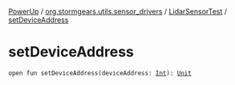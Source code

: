 [PowerUp](../../index.md) / [org.stormgears.utils.sensor_drivers](../index.md) / [LidarSensorTest](index.md) / [setDeviceAddress](./set-device-address.md)

# setDeviceAddress

`open fun setDeviceAddress(deviceAddress: `[`Int`](https://kotlinlang.org/api/latest/jvm/stdlib/kotlin/-int/index.html)`): `[`Unit`](https://kotlinlang.org/api/latest/jvm/stdlib/kotlin/-unit/index.html)